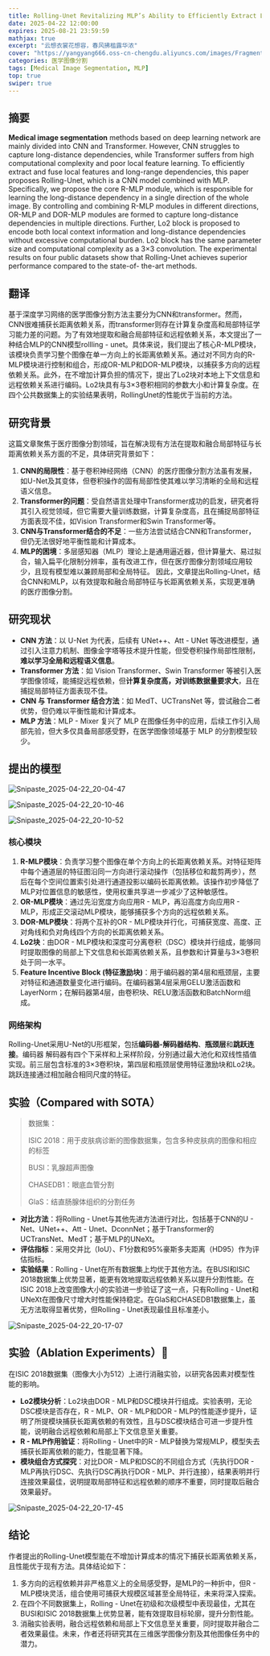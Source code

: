 ```yaml
---
title: Rolling-Unet Revitalizing MLP’s Ability to Efficiently Extract Long-Distance Dependencies for Medical Image Segmentation
date: 2025-04-22 12:00:00
expires: 2025-08-21 23:59:59
mathjax: true
excerpt: "云想衣裳花想容，春风拂槛露华浓"
cover: "https://yangyang666.oss-cn-chengdu.aliyuncs.com/images/Fragment_7_4k_a51f7.jpg"
categories: 医学图像分割
tags: [Medical Image Segmentation, MLP]
top: true
swiper: true
---
```


## 摘要

**Medical image segmentation** methods based on deep learning network are mainly divided into CNN and Transformer. However, CNN struggles to capture long-distance dependencies, while Transformer suffers from high computational complexity and poor local feature learning. To efficiently extract and fuse local features and long-range dependencies, this paper proposes Rolling-Unet, which is a CNN model combined with MLP. Specifically, we propose the core R-MLP module, which is responsible for learning the long-distance dependency in a single direction of the whole image. By controlling and combining R-MLP modules in different directions, OR-MLP and DOR-MLP modules are formed to capture long-distance dependencies in multiple directions. Further, Lo2 block is proposed to encode both local context information and long-distance dependencies without excessive
computational burden. Lo2 block has the same parameter size and computational complexity as a 3×3 convolution. The experimental results on four public datasets show that Rolling-Unet achieves superior performance compared to the state-of-
the-art methods.

## 翻译

基于深度学习网络的医学图像分割方法主要分为CNN和transformer。然而，CNN很难捕获长距离依赖关系，而transformer则存在计算复杂度高和局部特征学习能力差的问题。为了有效地提取和融合局部特征和远程依赖关系，本文提出了一种结合MLP的CNN模型rollling - unet。具体来说，我们提出了核心R-MLP模块，该模块负责学习整个图像在单一方向上的长距离依赖关系。通过对不同方向的R-MLP模块进行控制和组合，形成OR-MLP和DOR-MLP模块，以捕获多方向的远程依赖关系。此外，在不增加计算负担的情况下，提出了Lo2块对本地上下文信息和远程依赖关系进行编码。Lo2块具有与3×3卷积相同的参数大小和计算复杂度。在四个公共数据集上的实验结果表明，RollingUnet的性能优于当前的方法。

## 研究背景

这篇文章聚焦于医疗图像分割领域，旨在解决现有方法在提取和融合局部特征与长距离依赖关系方面的不足，具体研究背景如下： 
1. **CNN的局限性**：基于卷积神经网络（CNN）的医疗图像分割方法虽有发展，如U-Net及其变体，但卷积操作的固有局部性使其难以学习清晰的全局和远程语义信息。 
2. **Transformer的问题**：受自然语言处理中Transformer成功的启发，研究者将其引入视觉领域，但它需要大量训练数据，计算复杂度高，且在捕捉局部特征方面表现不佳，如Vision Transformer和Swin Transformer等。 
3. **CNN与Transformer结合的不足**：一些方法尝试结合CNN和Transformer，但仍无法很好地平衡性能和计算成本。
4. **MLP的困境**：多层感知器（MLP）理论上是通用逼近器，但计算量大、易过拟合，输入扁平化限制分辨率，虽有改进工作，但在医疗图像分割领域应用较少，且现有模型难以兼顾局部和全局特征。 因此，文章提出Rolling-Unet，结合CNN和MLP，以有效提取和融合局部特征与长距离依赖关系，实现更准确的医疗图像分割。 

## 研究现状

- **CNN 方法**：以 U-Net 为代表，后续有 UNet++、Att - UNet 等改进模型，通过引入注意力机制、图像金字塔等技术提升性能，但受卷积操作局部性限制，**难以学习全局和远程语义信息**。
- **Transformer 方法**：如 Vision Transformer、Swin Transformer 等被引入医学图像领域，能捕捉远程依赖，但**计算复杂度高，对训练数据量要求大**，且在捕捉局部特征方面表现不佳。
- **CNN 与 Transformer 结合方法**：如 MedT、UCTransNet 等，尝试融合二者优势，但仍难以平衡性能和计算成本。
- **MLP 方法**：MLP - Mixer 复兴了 MLP 在图像任务中的应用，后续工作引入局部先验，但大多仅具备局部感受野，在医学图像领域基于 MLP 的分割模型较少。

## 提出的模型

![Snipaste_2025-04-22_20-04-47](https://yangyang666.oss-cn-chengdu.aliyuncs.com/images/Snipaste_2025-04-22_20-04-47.png)





![Snipaste_2025-04-22_20-10-46](https://yangyang666.oss-cn-chengdu.aliyuncs.com/images/Snipaste_2025-04-22_20-10-46.png)





![Snipaste_2025-04-22_20-10-52](https://yangyang666.oss-cn-chengdu.aliyuncs.com/images/Snipaste_2025-04-22_20-10-52.png)



### 核心模块

1. **R-MLP模块**：负责学习整个图像在单个方向上的长距离依赖关系。对特征矩阵中每个通道层的特征图沿同一方向进行滚动操作（包括移位和裁剪两步），然后在每个空间位置索引处进行通道投影以编码长距离依赖。该操作初步降低了MLP对位置信息的敏感性，使用权重共享进一步减少了这种敏感性。
2. **OR-MLP模块**：通过先沿宽度方向应用R - MLP，再沿高度方向应用R - MLP，形成正交滚动MLP模块，能够捕获多个方向的远程依赖关系。
3. **DOR-MLP模块**：将两个互补的OR - MLP模块并行化，可捕获宽度、高度、正对角线和负对角线四个方向的长距离依赖关系。
4. **Lo2块**：由DOR - MLP模块和深度可分离卷积（DSC）模块并行组成，能够同时提取图像的局部上下文信息和长距离依赖关系，且参数和计算量与3×3卷积处于同一水平。
5. **Feature Incentive Block (特征激励块)**：用于编码器的第4层和瓶颈层，主要对特征和通道数量变化进行编码。在编码器第4层采用GELU激活函数和LayerNorm；在解码器第4层，由卷积块、RELU激活函数和BatchNorm组成。

### 网络架构

Rolling-Unet采用U-Net的U形框架，包括**编码器-解码器结构**、**瓶颈层**和**跳跃连接**。编码器 解码器有四个下采样和上采样阶段，分别通过最大池化和双线性插值实现。前三层包含标准的3×3卷积块，第四层和瓶颈层使用特征激励块和Lo2块。跳跃连接通过相加融合相同尺度的特征。

## 实验（Compared with SOTA）

> 数据集：
>
> ISIC 2018：用于皮肤病诊断的图像数据集，包含多种皮肤病的图像和相应的标签
>
> BUSI：乳腺超声图像
>
> CHASEDB1：眼底血管分割
>
> GlaS：结直肠腺体组织的分割任务



- **对比方法**：将Rolling - Unet与其他先进方法进行对比，包括基于CNN的U - Net、UNet++、Att - Unet、DconnNet；基于Transformer的UCTransNet、MedT；基于MLP的UNeXt。
- **评估指标**：采用交并比（IoU）、F1分数和95%豪斯多夫距离（HD95）作为评估指标。
- **实验结果**：Rolling - Unet在所有数据集上均优于其他方法。在BUSI和ISIC 2018数据集上优势显著，能更有效地提取远程依赖关系以提升分割性能。在ISIC 2018上改变图像大小的实验进一步验证了这一点，只有Rolling - Unet和UNeXt在图像尺寸增大时性能保持稳定。在GlaS和CHASEDB1数据集上，虽无方法取得显著优势，但Rolling - Unet表现最佳且标准差小。



![Snipaste_2025-04-22_20-17-07](https://yangyang666.oss-cn-chengdu.aliyuncs.com/images/Snipaste_2025-04-22_20-17-07.png)





## 实验（Ablation Experiments）:1st_place_medal:

在ISIC 2018数据集（图像大小为512）上进行消融实验，以研究各因素对模型性能的影响。

- **Lo2模块分析**：Lo2块由DOR - MLP和DSC模块并行组成。实验表明，无论DSC模块是否存在，R - MLP、OR - MLP和DOR - MLP的性能逐步提升，证明了所提模块捕获长距离依赖的有效性，且与DSC模块结合可进一步提升性能，说明融合远程依赖和局部上下文信息至关重要。
- **R - MLP作用验证**：将Rolling - Unet中的R - MLP替换为常规MLP，模型失去捕获长距离依赖的能力，性能显著下降。
- **模块组合方式探究**：对比DOR - MLP和DSC的不同组合方式（先执行DOR - MLP再执行DSC、先执行DSC再执行DOR - MLP、并行连接），结果表明并行连接效果最佳，说明提取局部特征和远程依赖的顺序不重要，同时提取后融合效果最好。



![Snipaste_2025-04-22_20-17-45](https://yangyang666.oss-cn-chengdu.aliyuncs.com/images/Snipaste_2025-04-22_20-17-45.png)

## 结论

作者提出的Rolling-Unet模型能在不增加计算成本的情况下捕获长距离依赖关系，且性能优于现有方法。具体结论如下： 

1. 多方向的远程依赖并非严格意义上的全局感受野，是MLP的一种折中，但R - MLP模块灵活，组合使用可捕获大规模区域甚至全局特征，未来将深入探索。 
2. 在四个不同数据集上，Rolling - Unet在初级和次级模型中表现最佳，尤其在BUSI和ISIC 2018数据集上优势显著，能有效提取目标轮廓，提升分割性能。 
3. 消融实验表明，融合远程依赖和局部上下文信息至关重要，同时提取并融合二者效果最佳。未来，作者还将研究其在三维医学图像分割及其他图像任务中的潜力。 









